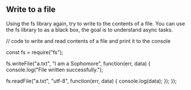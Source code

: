 ## Write to a file
Using the fs library again, try to write to the contents of a file.
You can use the fs library to as a black box, the goal is to understand async tasks.

// code to write and read contents of a file and print it to the console

const fs = require("fs");

fs.writeFile("a.txt", "I am a Sophomore", function(err, data)  {
  console.log("File written successfully.");

  fs.readFile("a.txt", "utf-8", function(err, data) {
    console.log(data);
  });
});